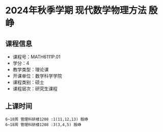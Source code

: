 # 2024年秋季学期 现代数学物理方法 殷峥






## 课程信息

- 课程号：MATH6111P.01
- 学分：4
- 教学类型：理论课
- 开课单位：数学科学学院
- 课程类别：硕士
- 课程层次：研究生课程

## 上课时间

```
6~18周 管理科研楼1208 :1(11,12,13) 殷峥
6~18周 管理科研楼1208 :3(3,4,5) 殷峥
```

